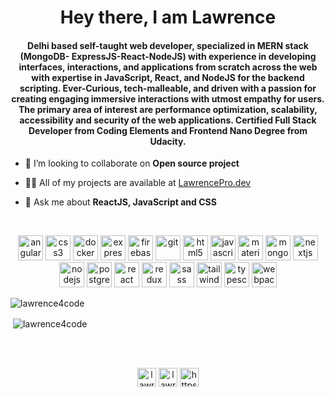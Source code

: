 <h1 align="center">Hey there, I am Lawrence</h1>
<h4 align="center">Delhi based self-taught web developer, specialized in MERN stack (MongoDB- ExpressJS-React-NodeJS) with experience in developing interfaces, interactions, and applications from scratch across the web with expertise in JavaScript, React, and NodeJS for the backend scripting. Ever-Curious, tech-malleable, and driven with a passion for creating engaging immersive interactions with utmost empathy for users. The primary area of interest are performance optimization, scalability, accessibility and security of the web applications. Certified Full Stack Developer from Coding Elements and Frontend Nano Degree from Udacity.</h4>

- 👯 I’m looking to collaborate on **Open source project**

- 👨‍💻 All of my projects are available at [LawrencePro.dev](https://www.lawrencepro.dev)

- 💬 Ask me about **ReactJS, JavaScript and CSS**

<br>

<p align="center"><img src="https://devicons.github.io/devicon/devicon.git/icons/angularjs/angularjs-original.svg" alt="angularjs" width="40" height="40"/> <img src="https://devicons.github.io/devicon/devicon.git/icons/css3/css3-original-wordmark.svg" alt="css3" width="40" height="40"/> <img src="https://devicons.github.io/devicon/devicon.git/icons/docker/docker-original-wordmark.svg" alt="docker" width="40" height="40"/> <img src="https://devicons.github.io/devicon/devicon.git/icons/express/express-original-wordmark.svg" alt="express" width="40" height="40"/> <img src="https://www.vectorlogo.zone/logos/firebase/firebase-icon.svg" alt="firebase" width="40" height="40"/> <img src="https://www.vectorlogo.zone/logos/git-scm/git-scm-icon.svg" alt="git" width="40" height="40"/> <img src="https://devicons.github.io/devicon/devicon.git/icons/html5/html5-original-wordmark.svg" alt="html5" width="40" height="40"/> <img src="https://devicons.github.io/devicon/devicon.git/icons/javascript/javascript-original.svg" alt="javascript" width="40" height="40"/> <img src="https://raw.githubusercontent.com/prplx/svg-logos/5585531d45d294869c4eaab4d7cf2e9c167710a9/svg/materialize.svg" alt="materialize" width="40" height="40"/> <img src="https://devicons.github.io/devicon/devicon.git/icons/mongodb/mongodb-original-wordmark.svg" alt="mongodb" width="40" height="40"/> <img src="https://cdn.worldvectorlogo.com/logos/nextjs-3.svg" alt="nextjs" width="40" height="40"/> <img src="https://devicons.github.io/devicon/devicon.git/icons/nodejs/nodejs-original-wordmark.svg" alt="nodejs" width="40" height="40"/> <img src="https://devicons.github.io/devicon/devicon.git/icons/postgresql/postgresql-original-wordmark.svg" alt="postgresql" width="40" height="40"/> <img src="https://devicons.github.io/devicon/devicon.git/icons/react/react-original-wordmark.svg" alt="react" width="40" height="40"/> <img src="https://devicons.github.io/devicon/devicon.git/icons/redux/redux-original.svg" alt="redux" width="40" height="40"/> <img src="https://devicons.github.io/devicon/devicon.git/icons/sass/sass-original.svg" alt="sass" width="40" height="40"/> <img src="https://www.vectorlogo.zone/logos/tailwindcss/tailwindcss-icon.svg" alt="tailwind" width="40" height="40"/> <img src="https://devicons.github.io/devicon/devicon.git/icons/typescript/typescript-original.svg" alt="typescript" width="40" height="40"/> <img src="https://devicons.github.io/devicon/devicon.git/icons/webpack/webpack-original.svg" alt="webpack" width="40" height="40"/></p>


<p><img align="center" src="https://github-readme-stats.vercel.app/api/top-langs/?username=lawrence4code&layout=compact&hide=html" alt="lawrence4code" /></p>


<p>&nbsp;<img align="center" src="https://github-readme-stats.vercel.app/api?username=lawrence4code&show_icons=true" alt="lawrence4code" /></p>

<br/>
<br/>
<p align="center">
<a href="https://twitter.com/lawrence4code" target="blank"><img align="center" src="https://cdn.jsdelivr.net/npm/simple-icons@3.0.1/icons/twitter.svg" alt="lawrence4code" height="30" width="30" /></a>
<a href="https://linkedin.com/in/lawrencedass" target="blank"><img align="center" src="https://cdn.jsdelivr.net/npm/simple-icons@3.0.1/icons/linkedin.svg" alt="lawrencedass" height="30" width="30" /></a>
<a href="https://stackoverflow.com/users/https://stackoverflow.com/users/7517950/lawrence" target="blank"><img align="center" src="https://cdn.jsdelivr.net/npm/simple-icons@3.0.1/icons/stackoverflow.svg" alt="https://stackoverflow.com/users/7517950/lawrence" height="30" width="30" /></a>
</p>
